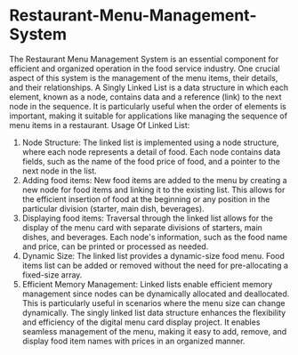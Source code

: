 # Restaurant-Menu-Management-System
The Restaurant Menu Management System is an essential component for efficient and organized operation 
in the food service industry. One crucial aspect of this system is the management of the menu items, their 
details, and their relationships. 
A Singly Linked List is a data structure in which each element, known as a node, contains data and a reference 
(link) to the next node in the sequence. It is particularly useful when the order of elements is important, 
making it suitable for applications like managing the sequence of menu items in a restaurant. 
Usage Of Linked List: 
1. Node Structure: The linked list is implemented using a node structure, where each node represents a detail 
of food. Each node contains data fields, such as the name of the food price of food, and a pointer to the next 
node in the list. 
2. Adding food items: New food items are added to the menu by creating a new node for food items and 
linking it to the existing list. This allows for the efficient insertion of food at the beginning or any position 
in the particular division (starter, main dish, beverages). 
3. Displaying food items: Traversal through the linked list allows for the display of the menu card with 
separate divisions of starters, main dishes, and beverages. Each node's information, such as the food name 
and price, can be printed or processed as needed. 
4. Dynamic Size: The linked list provides a dynamic-size food menu. Food items list can be added or 
removed without the need for pre-allocating a fixed-size array. 
5. Efficient Memory Management: Linked lists enable efficient memory management since nodes can be 
dynamically allocated and deallocated. This is particularly useful in scenarios where the menu size can 
change dynamically. 
The singly linked list data structure enhances the flexibility and efficiency of the digital menu card display 
project. It enables seamless management of the menu, making it easy to add, remove, and display food item 
names with prices in an organized manner. 
